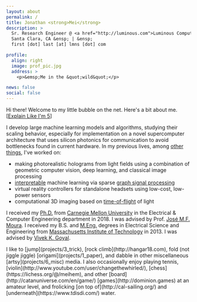 ```yaml
---
layout: about
permalink: /
title: Jonathan <strong>Mei</strong>
description: >
  Sr. Research Engineer @ <a href="http://luminous.com">Luminous Computing</a> &ensp; | &ensp;
  Santa Clara, CA &ensp; | &ensp;
  first [dot] last [at] lmns [dot] com

profile:
  align: right
  image: prof_pic.jpg
  address: >
    <p>&emsp;Me in the &quot;wild&quot;</p>

news: false
social: false
---
```


<script>
var kindergarten = false;
var prof25 = document.getElementById("profile_pic").src;
function fade() {
  pp = document.getElementById("profile_pic");
  pp.style.transition = 0.2;
  a25 = document.getElementById("age25");
  a5 = document.getElementById("age5");
  ad = document.getElementById("address");
  E5 = document.getElementById("ELI5");


  if (!kindergarten) {
    a5.style.position = "relative";
    $("#age5").fadeToggle();
    $("#age25").fadeToggle();
    a5.style.display = "inline";
    a25.style.position = "absolute";

    $("#profile_pic").fadeToggle(200);
    setTimeout(function() {pp.src = "assets/img/prof_age5.jpg";}, 200);
    E5.innerHTML = "Explain Like I'm 25";
    ad.innerHTML = "&emsp;Me being wild";
    $("#profile_pic").fadeToggle(200);
  }
  else {
    a25.style.position = "relative";
    $("#age25").fadeToggle();
    $("#age5").fadeToggle();
    a25.style.display = "inline";
    a5.style.position = "absolute";

    $("#profile_pic").fadeToggle(200);
    setTimeout(function() {pp.src = prof25;}, 200);
    E5.innerHTML = "Explain Like I'm 5";
    ad.innerHTML = "&emsp;Me in the &quot;wild&quot;";
    $("#profile_pic").fadeToggle(200);
  }

  kindergarten = !kindergarten;
}
</script>
Hi there! Welcome to my little bubble on the net. Here's a bit about me. [<a href="#" id="ELI5" onclick="fade(); return false">Explain Like I'm 5</a>]

<div id="fader" style="position:relative">
  <div id="age25">
    <p>
      I develop large machine learning models and algorithms, studying their scaling behavior, especially for implementation on a novel supercomputer architecture that uses silicon photonics for communication to avoid bottlenecks found in current hardware.
      In my previous lives, among <a href="https://scholar.google.com/citations?user=bm4orewAAAAJ">other things</a>, I've worked on:
      <ul>
       <li> making photorealistic holograms from light fields using a combination of geometric computer vision, deep learning, and classical image processing</li>
       <li> <a href="https://ieeexplore.ieee.org/abstract/document/8320856">interpretable</a> machine learning via sparse <a href="https://ieeexplore.ieee.org/abstract/document/7763882">graph signal processing</a></li>
       <li> virtual reality controllers for standalone headsets using low-cost, low-power sensors</li>
       <li> computational 3D imaging based on <a href="https://ieeexplore.ieee.org/abstract/document/6738075/">time-of-flight</a> of light</li>
      </ul>
    </p>
    <p>
      I received my <a href="https://kilthub.cmu.edu/ndownloader/files/12255548">Ph.D.</a> from <a href="http://cmu.edu/">Carnegie Mellon University</a> in the Electrical & Computer Engineering department in 2018.
      I was advised by Prof. <a href="http://users.ece.cmu.edu/~moura/">José M.F. Moura</a>.
      I received my B.S. and <a href="https://dspace.mit.edu/bitstream/handle/1721.1/85609/870686410-MIT.pdf?sequence=2">M.Eng.</a> degrees in Electrical Science and Engineering from <a href="http://mit.edu/">Massachusetts Institute of Technology</a> in 2013.
      I was advised by <a href="https://www.rle.mit.edu/stir/">Vivek K. Goyal</a>.
    </p>
  </div>

  <div id="age5" style="position:absolute;display:none">
    <p>
      I make and study artificial intelligence on a new type of supercomputer that uses lasers to communicate way faster than electricity.
      I also used to work on <a href="https://scholar.google.com/citations?user=bm4orewAAAAJ">other things</a> like:
      <ul>
       <li> creating beautiful 3D videos and pictures by describing how cameras capture light, a sprinkle of black magic, and instagram filters</li>
       <li> <a href="https://ieeexplore.ieee.org/abstract/document/7763882">crazy connected computer models</a> that can be <a href="https://ieeexplore.ieee.org/abstract/document/8320856">easily explained</a> to people</li>
       <li> 3D video game controllers for virtual reality that were cheap but good</li>
       <li> measuring how far away things are using the <a href="https://ieeexplore.ieee.org/abstract/document/6738075/">time it takes for light</a> to hit things and bounce back to the camera</li>
      </ul>
    </p>
    <p>
      I got a <a href="https://kilthub.cmu.edu/ndownloader/files/12255548">fancy piece of paper</a> saying I did a lot of hard math and science from <a href="http://cmu.edu/">a good school</a> in 2018.
      I was helped along by Prof. <a href="http://users.ece.cmu.edu/~moura/">José M.F. Moura</a>.
      Before that, I got some other <a href="https://dspace.mit.edu/bitstream/handle/1721.1/85609/870686410-MIT.pdf?sequence=2">fancy pieces of paper</a> saying I was ready to get a job doing hard math and that I had started to do some science, this time from a different <a href="http://mit.edu/">good school</a> in 2013.
      There, I was helped along by <a href="https://www.rle.mit.edu/stir/">Vivek K. Goyal</a>.
    </p>
  </div>
</div>
I like to [jump](projects/3_trick), [rock climb](http://hangar18.com), fold (not jiggle jiggle) [origami](projects/1_paper), and dabble in other miscellaneous [artsy](projects/6_misc) media.
I also occasionally enjoy playing tennis, [violin](http://www.youtube.com/user/changethewhirled/), [chess](https://lichess.org/@/meihem), and other [board](http://catanuniverse.com/en/game/) [games](http://dominion.games) at an amateur level, and frolicking [on top of](http://cal-sailing.org/) and [underneath](https://www.tdisdi.com/) water.
